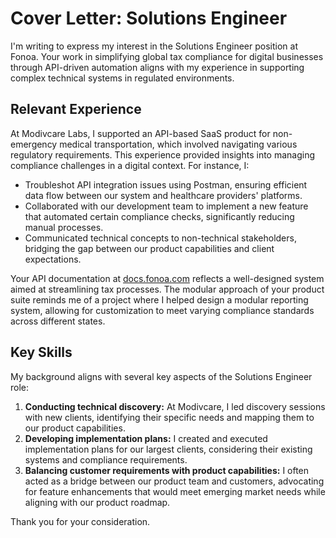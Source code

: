 # Cover Letter: Solutions Engineer 



I'm writing to express my interest in the Solutions Engineer position at Fonoa. Your work in simplifying global tax compliance for digital businesses through API-driven automation aligns with my experience in supporting complex technical systems in regulated environments.

## Relevant Experience

At Modivcare Labs, I supported an API-based SaaS product for non-emergency medical transportation, which involved navigating various regulatory requirements. This experience provided insights into managing compliance challenges in a digital context. For instance, I:

- Troubleshot API integration issues using Postman, ensuring efficient data flow between our system and healthcare providers' platforms.
- Collaborated with our development team to implement a new feature that automated certain compliance checks, significantly reducing manual processes.
- Communicated technical concepts to non-technical stakeholders, bridging the gap between our product capabilities and client expectations.

Your API documentation at [docs.fonoa.com](https://docs.fonoa.com) reflects a well-designed system aimed at streamlining tax processes. The modular approach of your product suite reminds me of a project where I helped design a modular reporting system, allowing for customization to meet varying compliance standards across different states.

## Key Skills

My background aligns with several key aspects of the Solutions Engineer role:

1. **Conducting technical discovery:** At Modivcare, I led discovery sessions with new clients, identifying their specific needs and mapping them to our product capabilities.
2. **Developing implementation plans:** I created and executed implementation plans for our largest clients, considering their existing systems and compliance requirements.
3. **Balancing customer requirements with product capabilities:** I often acted as a bridge between our product team and customers, advocating for feature enhancements that would meet emerging market needs while aligning with our product roadmap.


Thank you for your consideration.

